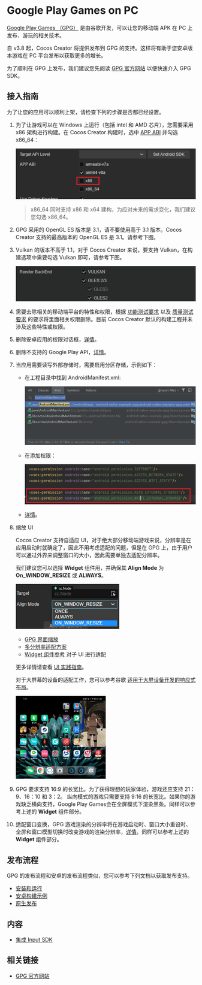 # Google Play Games on PC

[Google Play Games （GPG）](https://play.google.com/googleplaygames#section-system-requirements) 是由谷歌开发，可以让您的移动端 APK 在 PC 上发布、游玩的相关技术。

自 v3.8 起，Cocos Creator 将提供发布到 GPG 的支持。这样将有助于您安卓版本游戏在 PC 平台发布以获取更多的增长。

为了顺利在 GPG 上发布，我们建议您先阅读 [GPG 官方网站](https://developer.android.com/games/playgames/overview?hl=zh-cn) 以便快速介入 GPG SDK。

## 接入指南

为了让您的应用可以顺利上架，请检查下列的步骤是否都已经设置。

1. 为了让游戏可以在 Windows 上运行（包括 intel 和 AMD 芯片），您需要采用 x86 架构进行构建。在 Cocos Creator 构建时，选中 [APP ABI](../native-options.md#app-abi) 并勾选 x86_64：

    ![ap](./index/app-abi.png)

    > x86_64 同时支持 x86 和 x64 建构，为应对未来的需求变化，我们建议您勾选 x86_64。

2. GPG 采用的 OpenGL ES 版本是 3.1，请不要使用高于 3.1 版本。Cocos Creator 支持的最高版本的 OpenGL ES 是 3.1。请参考下图。
3. Vulkan 的版本不高于 1.1，对于 Cocos Creator 来说，要支持 Vulkan，在构建选项中需要勾选 Vulkan 即可，请参考下图。

    ![index/render-backend.png](index/render-backend.png)

4. 需要去除相关的移动端平台的特性和权限，根据 [功能测试要求](https://developer.android.com/games/playgames/pc-compatibility?hl=zh-cn#unsupported-features-1) 以及 [质量测试要求](https://developer.android.com/games/playgames/pc-compatibility?hl=zh-cn#unsupported-features-2) 的要求将里面相关权限删除。目前 Cocos Creator 默认的构建工程并未涉及这些特性或权限。
5. 删除安卓应用的权限对话框，[详情](https://developer.android.com/games/playgames/pc-compatibility#permissions-dialogs)。
6. 删除不支持的 Google Play API，[详情](https://developer.android.com/games/playgames/pc-compatibility#unsupported-google-apis)。
7. 当应用需要读写外部存储时，需要启用分区存储，示例如下：

    - 在工程目录中找到 AndroidManifest.xml:

        ![external-storage/permission.png](external-storage/permission.png)

    - 在添加权限：

        ![external-storage/permission.png](external-storage/external-permissions.png)

    - [详情](https://developer.android.com/games/playgames/pc-compatibility#scoped-storage)。

8. 缩放 UI

    Cocos Creator 支持自适应 UI，对于绝大部分移动端游戏来说，分辨率是在应用启动时就确定了，因此不用考虑适配的问题，但是在 GPG 上，由于用户可以通过外界来调整窗口的大小，因此需要单独去适配分辨率。

    我们建议您可以选择 **Widget** 组件用，并确保其 **Align Mode** 为 **On_WINDOW_RESIZE** 或 **ALWAYS**。

    ![scale-ui/scale-ui.png](scale-ui/scale-ui.png)

    - [GPG 界面缩放](https://developer.android.com/games/playgames/graphics?hl=zh-cn#ui-scaling)
    - [多分辨率适配方案](../../../ui-system/components/engine/multi-resolution.md)
    - [Widget 组件参考](../../../ui-system/components/editor/widget.md) 对子 UI 进行适配

    更多详情请查看 [UI 实践指南](../../../ui-system/components/engine/usage-ui.md)。

    对于大屏幕的设备的适配工作，您可以参考谷歌 [适用于大屏设备开发的响应式布局](https://developer.android.com/large-screens)。

    <img src="./index/hyper-resolution.png" width="50%" height="50%"></img>

9. GPG 要求支持 16:9 的长宽比。为了获得理想的玩家体验，游戏还应支持 21：9、16：10 和 3：2。
纵向模式的游戏只需要支持 9:16 的长宽比。如果你的游戏缺乏横向支持，Google Play Games会在全屏模式下渲染黑条。同样可以参考上述的 **Widget** 组件部分。
1. 适配窗口变换，GPG 游戏渲染的分辨率将在游戏启动时、窗口大小重设时、全屏和窗口模型切换时改变游戏的渲染分辨率，[详情](https://developer.android.com/games/playgames/graphics#dynamic-display)。同样可以参考上述的 **Widget** 组件部分。

## 发布流程

GPG 的发布流程和安卓的发布流程类似，您可以参考下列文档以获取发布支持。

- [安装和运行](./build-and-run.md)
- [安卓构建示例](../android/build-example.md)
- [原生发布](../native-options.md)

## 内容

- [集成 Input SDK](../gpg-input-sdk.md)

## 相关链接

- [GPG 官方网站](https://developer.android.com/games/playgames/overview?hl=zh-cn)
